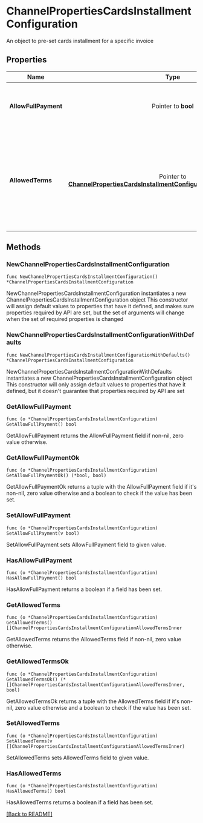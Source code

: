 # ChannelPropertiesCardsInstallmentConfiguration
An object to pre-set cards installment for a specific invoice

## Properties
| Name | Type | Required | Description | Examples |
|------------|:-------------:|:-------------:|-------------|:-------------:|
| **AllowFullPayment** | Pointer to **bool** |  | Indicate whether full payment (without installment) is allowed |  |
| **AllowedTerms** | Pointer to [**ChannelPropertiesCardsInstallmentConfigurationAllowedTermsInner[]**](ChannelPropertiesCardsInstallmentConfigurationAllowedTermsInner.md) |  | An object to set what kind (from specific bank / specific tenor) of cards installments will be available on a specific invoice |  |

## Methods

### NewChannelPropertiesCardsInstallmentConfiguration

`func NewChannelPropertiesCardsInstallmentConfiguration() *ChannelPropertiesCardsInstallmentConfiguration`

NewChannelPropertiesCardsInstallmentConfiguration instantiates a new ChannelPropertiesCardsInstallmentConfiguration object
This constructor will assign default values to properties that have it defined,
and makes sure properties required by API are set, but the set of arguments
will change when the set of required properties is changed

### NewChannelPropertiesCardsInstallmentConfigurationWithDefaults

`func NewChannelPropertiesCardsInstallmentConfigurationWithDefaults() *ChannelPropertiesCardsInstallmentConfiguration`

NewChannelPropertiesCardsInstallmentConfigurationWithDefaults instantiates a new ChannelPropertiesCardsInstallmentConfiguration object
This constructor will only assign default values to properties that have it defined,
but it doesn't guarantee that properties required by API are set

### GetAllowFullPayment

`func (o *ChannelPropertiesCardsInstallmentConfiguration) GetAllowFullPayment() bool`

GetAllowFullPayment returns the AllowFullPayment field if non-nil, zero value otherwise.

### GetAllowFullPaymentOk

`func (o *ChannelPropertiesCardsInstallmentConfiguration) GetAllowFullPaymentOk() (*bool, bool)`

GetAllowFullPaymentOk returns a tuple with the AllowFullPayment field if it's non-nil, zero value otherwise
and a boolean to check if the value has been set.

### SetAllowFullPayment

`func (o *ChannelPropertiesCardsInstallmentConfiguration) SetAllowFullPayment(v bool)`

SetAllowFullPayment sets AllowFullPayment field to given value.

### HasAllowFullPayment

`func (o *ChannelPropertiesCardsInstallmentConfiguration) HasAllowFullPayment() bool`

HasAllowFullPayment returns a boolean if a field has been set.

### GetAllowedTerms

`func (o *ChannelPropertiesCardsInstallmentConfiguration) GetAllowedTerms() []ChannelPropertiesCardsInstallmentConfigurationAllowedTermsInner`

GetAllowedTerms returns the AllowedTerms field if non-nil, zero value otherwise.

### GetAllowedTermsOk

`func (o *ChannelPropertiesCardsInstallmentConfiguration) GetAllowedTermsOk() (*[]ChannelPropertiesCardsInstallmentConfigurationAllowedTermsInner, bool)`

GetAllowedTermsOk returns a tuple with the AllowedTerms field if it's non-nil, zero value otherwise
and a boolean to check if the value has been set.

### SetAllowedTerms

`func (o *ChannelPropertiesCardsInstallmentConfiguration) SetAllowedTerms(v []ChannelPropertiesCardsInstallmentConfigurationAllowedTermsInner)`

SetAllowedTerms sets AllowedTerms field to given value.

### HasAllowedTerms

`func (o *ChannelPropertiesCardsInstallmentConfiguration) HasAllowedTerms() bool`

HasAllowedTerms returns a boolean if a field has been set.


[[Back to README]](../../README.md)



